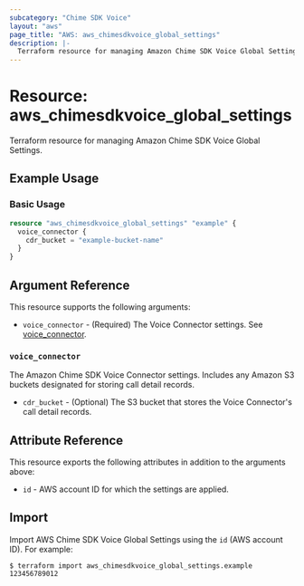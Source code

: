 ```yaml
---
subcategory: "Chime SDK Voice"
layout: "aws"
page_title: "AWS: aws_chimesdkvoice_global_settings"
description: |-
  Terraform resource for managing Amazon Chime SDK Voice Global Settings.
---
```


# Resource: aws_chimesdkvoice_global_settings

Terraform resource for managing Amazon Chime SDK Voice Global Settings.

## Example Usage

### Basic Usage

```terraform
resource "aws_chimesdkvoice_global_settings" "example" {
  voice_connector {
    cdr_bucket = "example-bucket-name"
  }
}
```

## Argument Reference

This resource supports the following arguments:

* `voice_connector` - (Required) The Voice Connector settings. See [voice_connector](#voice_connector).

### `voice_connector`

The Amazon Chime SDK Voice Connector settings. Includes any Amazon S3 buckets designated for storing call detail records.

* `cdr_bucket` - (Optional) The S3 bucket that stores the Voice Connector's call detail records.

## Attribute Reference

This resource exports the following attributes in addition to the arguments above:

* `id` - AWS account ID for which the settings are applied.

## Import

Import AWS Chime SDK Voice Global Settings using the `id` (AWS account ID). For example:

```
$ terraform import aws_chimesdkvoice_global_settings.example 123456789012
```
